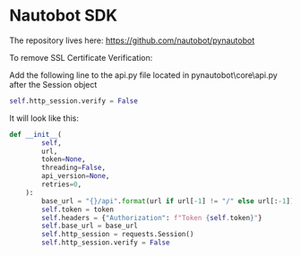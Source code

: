 # Nautobot SDK

The repository lives here: <https://github.com/nautobot/pynautobot>

To remove SSL Certificate Verification:

Add the following line to the api.py file located in pynautobot\core\api.py after the Session object

~~~python
self.http_session.verify = False
~~~

It will look like this:

~~~python
def __init__(
        self,
        url,
        token=None,
        threading=False,
        api_version=None,
        retries=0,
    ):
        base_url = "{}/api".format(url if url[-1] != "/" else url[:-1])
        self.token = token
        self.headers = {"Authorization": f"Token {self.token}"}
        self.base_url = base_url
        self.http_session = requests.Session()
        self.http_session.verify = False
~~~
